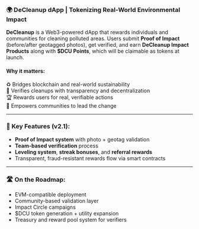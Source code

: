 ### 🌍 DeCleanup dApp | Tokenizing Real-World Environmental Impact

**DeCleanup** is a Web3-powered dApp that rewards individuals and communities for cleaning polluted areas. Users submit **Proof of Impact** (before/after geotagged photos), get verified, and earn **DeCleanup Impact Products** along with **$DCU Points**, which will be claimable as tokens at launch.

#### Why it matters:
♻️ Bridges blockchain and real-world sustainability  
🔎 Verifies cleanups with transparency and decentralization  
🏆 Rewards users for real, verifiable actions  
👥 Empowers communities to lead the change

---

### 🔧 Key Features (v2.1):
- **Proof of Impact system** with photo + geotag validation  
- **Team-based verification** process  
- **Leveling system**, **streak bonuses**, and **referral rewards**  
- Transparent, fraud-resistant rewards flow via smart contracts

---

### 🛣️ On the Roadmap:
- EVM-compatible deployment  
- Community-based validation layer  
- Impact Circle campaigns  
- $DCU token generation + utility expansion  
- Treasury and reward pool system for verifiers  


